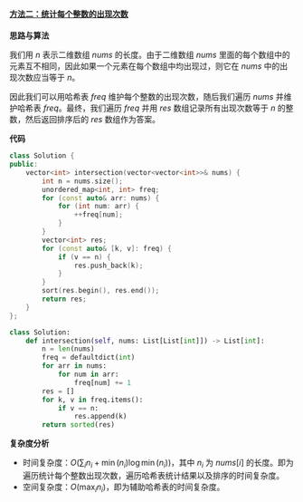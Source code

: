 ﻿#### [方法二：统计每个整数的出现次数](https://leetcode.cn/problems/intersection-of-multiple-arrays/solutions/1486063/duo-ge-shu-zu-qiu-jiao-ji-by-leetcode-so-5c9z/)

**思路与算法**

我们用 $n$ 表示二维数组 $nums$ 的长度。由于二维数组 $nums$ 里面的每个数组中的元素互不相同，因此如果一个元素在每个数组中均出现过，则它在 $nums$ 中的出现次数应当等于 $n$。

因此我们可以用哈希表 $freq$ 维护每个整数的出现次数，随后我们遍历 $nums$ 并维护哈希表 $freq$。最终，我们遍历 $freq$ 并用 $res$ 数组记录所有出现次数等于 $n$ 的整数，然后返回排序后的 $res$ 数组作为答案。

**代码**

```cpp
class Solution {
public:
    vector<int> intersection(vector<vector<int>>& nums) {
        int n = nums.size();
        unordered_map<int, int> freq;
        for (const auto& arr: nums) {
            for (int num: arr) {
                ++freq[num];
            }
        }
        vector<int> res;
        for (const auto& [k, v]: freq) {
            if (v == n) {
                res.push_back(k);
            }
        }
        sort(res.begin(), res.end());
        return res;
    }
};
```

```python
class Solution:
    def intersection(self, nums: List[List[int]]) -> List[int]:
        n = len(nums)
        freq = defaultdict(int)
        for arr in nums:
            for num in arr:
                freq[num] += 1
        res = []
        for k, v in freq.items():
            if v == n:
                res.append(k)
        return sorted(res)
```

**复杂度分析**

-   时间复杂度：$O(\sum_i n_i + \min(n_i)\log\min(n_i))$，其中 $n_i$ 为 $nums[i]$ 的长度。即为遍历统计每个整数出现次数，遍历哈希表统计结果以及排序的时间复杂度。
-   空间复杂度：$O(\max_i n_i)$，即为辅助哈希表的时间复杂度。

